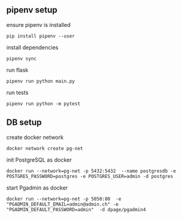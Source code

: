 ## pipenv setup
ensure pipenv is installed
```
pip install pipenv --user
```

install dependencies
```
pipenv sync
```

run flask
```
pipenv run python main.py
```

run tests
```
pipenv run python -m pytest
```

## DB setup

create docker network
```
docker network create pg-net
```

init PostgreSQL as docker
```
docker run --network=pg-net -p 5432:5432  --name postgresdb -e POSTGRES_PASSWORD=postgres -e POSTGRES_USER=admin -d postgres
```

start Pgadmin as docker
```
docker run --network=pg-net -p 5050:80  -e "PGADMIN_DEFAULT_EMAIL=admin@admin.ch" -e "PGADMIN_DEFAULT_PASSWORD=admin"  -d dpage/pgadmin4
```

